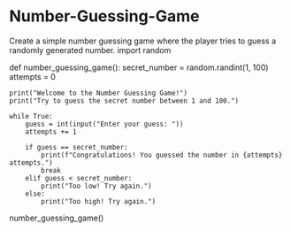 # Number-Guessing-Game
 Create a simple number guessing game where the player tries to guess a randomly generated number.
import random

def number_guessing_game():
    secret_number = random.randint(1, 100)
    attempts = 0

    print("Welcome to the Number Guessing Game!")
    print("Try to guess the secret number between 1 and 100.")

    while True:
        guess = int(input("Enter your guess: "))
        attempts += 1

        if guess == secret_number:
            print(f"Congratulations! You guessed the number in {attempts} attempts.")
            break
        elif guess < secret_number:
            print("Too low! Try again.")
        else:
            print("Too high! Try again.")

number_guessing_game()
